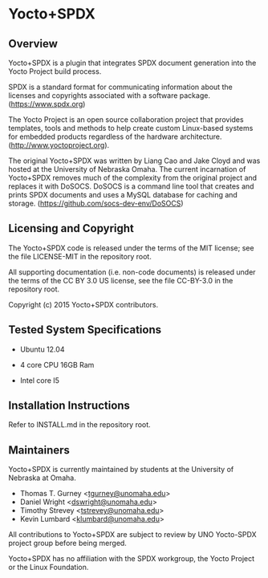 Yocto+SPDX
==========

Overview
--------
Yocto+SPDX is a plugin that integrates SPDX document generation into the
Yocto Project build process.

SPDX is a standard format for communicating information about the licenses and
copyrights associated with a software package.  (https://www.spdx.org)

The Yocto Project is an open source collaboration project that provides
templates, tools and methods to help create custom Linux-based systems for
embedded products regardless of the hardware architecture.
(http://www.yoctoproject.org). 

The original Yocto+SPDX was written by Liang Cao and Jake Cloyd and was hosted
at the University of Nebraska Omaha.  The current incarnation of Yocto+SPDX
removes much of the complexity from the original project and replaces it with
DoSOCS.  DoSOCS is a command line tool that creates and prints SPDX documents
and uses a MySQL database for caching and storage.
(https://github.com/socs-dev-env/DoSOCS)


Licensing and Copyright
-----------------------
The Yocto+SPDX code is released under the terms of the MIT license; see the
file LICENSE-MIT in the repository root.

All supporting documentation (i.e. non-code documents) is released under the
terms of the CC BY 3.0 US license, see the file CC-BY-3.0 in the repository
root.

Copyright (c) 2015 Yocto+SPDX contributors.

Tested System Specifications
-------------------------
* Ubuntu 12.04

* 4 core CPU 16GB Ram

* Intel core I5

Installation Instructions
-------------------------
Refer to INSTALL.md in the repository root.


Maintainers
-----------
Yocto+SPDX is currently maintained by students at the University of Nebraska at
Omaha.

* Thomas T. Gurney \<tgurney@unomaha.edu\>
* Daniel Wright \<dswright@unomaha.edu\>
* Timothy Strevey \<tstrevey@unomaha.edu\>
* Kevin Lumbard \<klumbard@unomaha.edu\>

All contributions to Yocto+SPDX are subject to review by UNO Yocto-SPDX
project group before being merged.

Yocto+SPDX has no affiliation with the SPDX workgroup, the Yocto Project or
the Linux Foundation.
